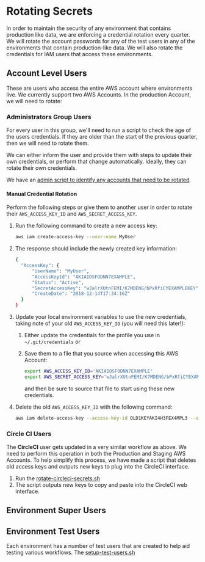 # Rotating Secrets

In order to maintain the security of any environment that contains production like data, we are enforcing a credential rotation every quarter. We will rotate the account passwords for any of the test users in any of the environments that contain production-like data. We will also rotate the credentials for IAM users that access these environments. 

## Account Level Users

These are users who access the entire AWS account where environments live. We currently support two AWS Accounts. In the production Account, we will need to rotate:

### Administrators Group Users

For every user in this group, we'll need to run a script to check the age of the users credentials. If they are older than the start of the previous quarter, then we will need to rotate them.

We can either inform the user and provide them with steps to update their own credentials, or perform that change automatically. Ideally, they can rotate their own credentials.

We have an [admin script to identify any accounts that need to be rotated](../../shared/admin-tools/user/list-users-with-old-credentials.js).

#### Manual Credential Rotation

Perform the following steps or give them to another user in order to rotate their `AWS_ACCESS_KEY_ID` and `AWS_SECRET_ACCESS_KEY`. 

1. Run the following command to create a new access key:

    ```bash
    aws iam create-access-key --user-name MyUser
    ```

2. The response should include the newly created key information:

    ```bash
    {
      "AccessKey": {
          "UserName": "MyUser",
          "AccessKeyId": "AKIAIOSFODNN7EXAMPLE",
          "Status": "Active",
          "SecretAccessKey": "wJalrXUtnFEMI/K7MDENG/bPxRfiCYEXAMPLEKEY",
          "CreateDate": "2018-12-14T17:34:16Z"
      }
    }
    ```

3. Update your local environment variables to use the new credentials, taking note of your old `AWS_ACCESS_KEY_ID` (you will need this later!):
   1. Either update the credentials for the profile you use in `~/.git/credentials` or
   2. Save them to a file that you source when accessing this AWS Account:

        ```bash
        export AWS_ACCESS_KEY_ID='AKIAIOSFODNN7EXAMPLE'
        export AWS_SECRET_ACCESS_KEY='wJalrXUtnFEMI/K7MDENG/bPxRfiCYEXAMPLEKEY'
        ```

        and then be sure to source that file to start using these new credentials.

4. Delete the old `AWS_ACCESS_KEY_ID` with the following command:

    ```bash
    aws iam delete-access-key --access-key-id OLD1KEYAKI4H3FEX4MPL3 --user-name MyUser
    ```

### Circle CI Users

The **CircleCI** user gets updated in a very similar workflow as above. We need to perform this operation in both the Production and Staging AWS Accounts. To help simplify this process, we have made a script that deletes old access keys and outputs new keys to plug into the CircleCI interface.

1. Run the [rotate-circleci-secrets.sh](../../shared/admin-tools/user/rotate-circleci-secrets.sh)
2. The script outputs new keys to copy and paste into the CircleCI web interface.

## Environment Super Users

## Environment Test Users

Each environment has a number of test users that are created to help aid testing various workflows. The [setup-test-users.sh](../../shared/admin-tools/user/setup-test-users.sh) 
